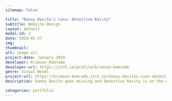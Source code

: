 ```yaml
---
sitemap: false

title: "Danny Devito's Case: Detective Rarity"
subtitle: Website Design
layout: default
modal-id: 2
date: 2019-01-27
img: 
thumbnail: 
alt: image-alt
project-date: January 2019
developer: Krimson_Komrade
developer-url: https://itch.io/profile/krimson-komrade
genre: Visual Novel
project-url: https://krimson-komrade.itch.io/danny-devitos-case-detective-rarity
description: Danny Devito goes missing and Detective Rarity is on the case!!

categories: portfolio
---
```

